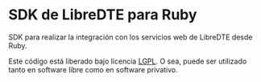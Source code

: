 SDK de LibreDTE para Ruby
=========================

SDK para realizar la integración con los servicios web de LibreDTE desde Ruby.

Este código está liberado bajo licencia [LGPL](http://www.gnu.org/licenses/lgpl-3.0.en.html).
O sea, puede ser utilizado tanto en software libre como en software privativo.
